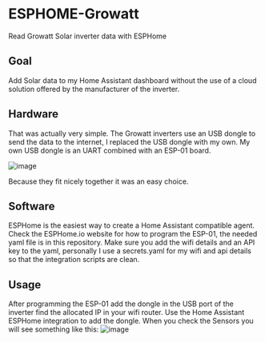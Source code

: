 # ESPHOME-Growatt
Read Growatt Solar inverter data with ESPHome 

## Goal 
Add Solar data to my Home Assistant dashboard without the use of a cloud solution offered by the manufacturer of the inverter.

## Hardware
That was actually very simple.
The Growatt inverters use an USB dongle to send the data to the internet, I replaced the USB dongle with my own. My own USB dongle is an UART combined with an ESP-01 board.

![image](https://github.com/WaarlandIT/ESPHOME-Growatt/assets/53364386/7a3920a0-4d42-4e5f-84fb-64957582b2e8)

Because they fit nicely together it was an easy choice. 

## Software
ESPHome is the easiest way to create a Home Assistant compatible agent. 
Check the ESPHome.io website for how to program the ESP-01, the needed yaml file is in this repository. Make sure you add the wifi details and an API key to the yaml, personally I use a secrets.yaml for my wifi and api details so that the integration scripts are clean.

## Usage
After programming the ESP-01 add the dongle in the USB port of the inverter find the allocated IP in your wifi router. Use the Home Assistant ESPHome integration to add the dongle.
When you check the Sensors you will see something like this:
![image](https://github.com/WaarlandIT/ESPHOME-Growatt/assets/53364386/b9e3e7b2-da70-434a-8248-19f1a68ffcde)


